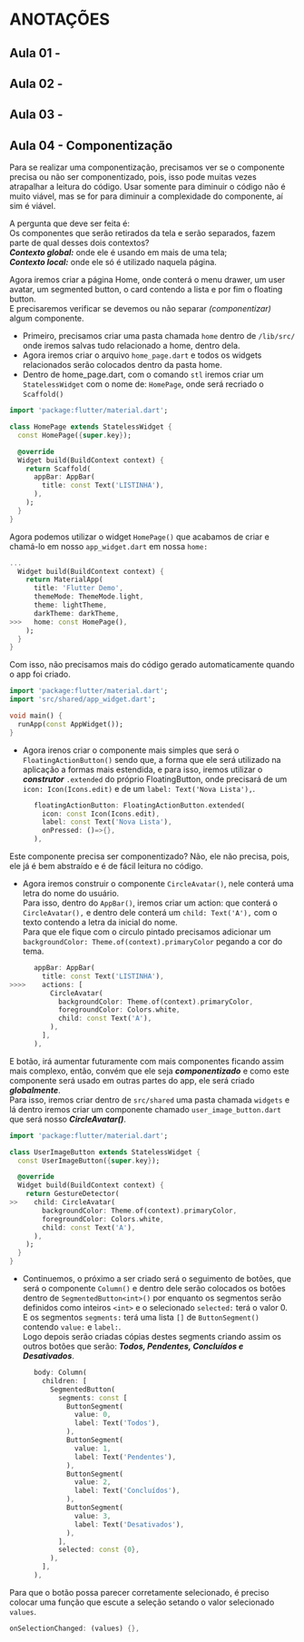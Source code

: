 # ANOTAÇÕES  

## Aula 01 -  

## Aula 02 -  

## Aula 03 -  

## Aula 04 - Componentização  

Para se realizar uma componentização, precisamos ver se o componente precisa ou não ser componentizado, pois, isso pode muitas vezes atrapalhar a leitura do código. Usar somente para diminuir o código não é muito viável, mas se for para diminuir a complexidade do componente, aí sim é viável.  

A pergunta que deve ser feita é:  
Os componentes que serão retirados da tela e serão separados, fazem parte de qual desses dois contextos?  
***Contexto global:*** onde ele é usando em mais de uma tela;  
***Contexto local:*** onde ele só é utilizado naquela página.  

Agora iremos criar a página Home, onde conterá o menu drawer, um user avatar, um segmented button, o card contendo a lista e por fim o floating button.  
E precisaremos verificar se devemos ou não separar *(componentizar)* algum componente.  

- Primeiro, precisamos criar uma pasta chamada ```home``` dentro de ```/lib/src/``` onde iremos salvas tudo relacionado a home, dentro dela.  
- Agora iremos criar o arquivo ```home_page.dart``` e todos os widgets relacionados serão colocados dentro da pasta home.  
- Dentro de home_page.dart, com o comando ```stl``` iremos criar um ```StatelessWidget``` com o nome de: ```HomePage```, onde será recriado o ```Scaffold()```

```dart
import 'package:flutter/material.dart';

class HomePage extends StatelessWidget {
  const HomePage({super.key});

  @override
  Widget build(BuildContext context) {
    return Scaffold(
      appBar: AppBar(
        title: const Text('LISTINHA'),
      ),
    );
  }
}
```

Agora podemos utilizar o widget ```HomePage()``` que acabamos de criar e chamá-lo em nosso ```app_widget.dart``` em nossa ```home:```

```dart
...
  Widget build(BuildContext context) {
    return MaterialApp(
      title: 'Flutter Demo',
      themeMode: ThemeMode.light,
      theme: lightTheme,
      darkTheme: darkTheme,
>>>   home: const HomePage(),
    );
  }
}
```

Com isso, não precisamos mais do código gerado automaticamente quando o app foi criado.  

```dart
import 'package:flutter/material.dart';
import 'src/shared/app_widget.dart';

void main() {
  runApp(const AppWidget());
}
```

- Agora irenos criar o componente mais simples que será o ```FloatingActionButton()``` sendo que, a forma que ele será utilizado na aplicação a formas mais estendida, e para isso, iremos utilizar o ***construtor*** ``.extended`` do próprio FloatingButton, onde precisará de um ```icon: Icon(Icons.edit)``` e de um ```label: Text('Nova Lista'),```.

```dart
      floatingActionButton: FloatingActionButton.extended(
        icon: const Icon(Icons.edit),
        label: const Text('Nova Lista'),
        onPressed: ()=>{},
      ),
```

Este componente precisa ser componentizado?
Não, ele não precisa, pois, ele já é bem abstraído e é de fácil leitura no código.

- Agora iremos construir o componente ```CircleAvatar()```, nele conterá uma letra do nome do usuário.  
Para isso, dentro do ```AppBar()```, iremos criar um action: que conterá o ```CircleAvatar(),``` e dentro dele conterá um ```child: Text('A'),``` com o texto contendo a letra da inicial do nome.  
Para que ele fique com o circulo pintado precisamos adicionar um ```backgroundColor: Theme.of(context).primaryColor``` pegando a cor do tema.

```dart
      appBar: AppBar(
        title: const Text('LISTINHA'),
>>>>    actions: [
          CircleAvatar(
            backgroundColor: Theme.of(context).primaryColor,
            foregroundColor: Colors.white,
            child: const Text('A'),
          ),
        ],
      ),
```

E botão, irá aumentar futuramente com mais componentes ficando assim mais complexo, então, convém que ele seja ***componentizado*** e como este componente será usado em outras partes do app, ele será criado ***globalmente***.  
Para isso, iremos criar dentro de ```src/shared``` uma pasta chamada ```widgets``` e lá dentro iremos criar um componente chamado ```user_image_button.dart``` que será nosso ***CircleAvatar()***.

```dart
import 'package:flutter/material.dart';

class UserImageButton extends StatelessWidget {
  const UserImageButton({super.key});

  @override
  Widget build(BuildContext context) {
    return GestureDetector(
>>    child: CircleAvatar(
        backgroundColor: Theme.of(context).primaryColor,
        foregroundColor: Colors.white,
        child: const Text('A'),
      ),
    );
  }
}
```

- Continuemos, o próximo a ser criado será o seguimento de botões, que será o componente ```Column()``` e dentro dele serão colocados os botões dentro de ```SegmentedButton<int>()``` por enquanto os segmentos serão definidos como inteiros ```<int>``` e o selecionado ```selected:``` terá o valor 0.  
E os segmentos ```segments:``` terá uma lista ```[]``` de ```ButtonSegment()``` contendo ```value:``` e ```label:```.  
Logo depois serão criadas cópias destes segments criando assim os outros botões que serão: ***Todos, Pendentes, Concluídos e Desativados***.

```dart
      body: Column(
        children: [
          SegmentedButton(
            segments: const [
              ButtonSegment(
                value: 0,
                label: Text('Todos'),
              ),
              ButtonSegment(
                value: 1,
                label: Text('Pendentes'),
              ),
              ButtonSegment(
                value: 2,
                label: Text('Concluídos'),
              ),
              ButtonSegment(
                value: 3,
                label: Text('Desativados'),
              ),
            ],
            selected: const {0},
          ),
        ],
      ),
```

Para que o botão possa parecer corretamente selecionado, é preciso colocar uma função que escute a seleção setando o valor selecionado ```values```.

```dart
onSelectionChanged: (values) {},
```

